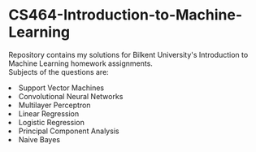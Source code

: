 # CS464-Introduction-to-Machine-Learning
Repository contains my solutions for Bilkent University's Introduction to Machine Learning homework assignments.<br>
Subjects of the questions are:
<li> Support Vector Machines
<li> Convolutional Neural Networks
<li> Multilayer Perceptron
<li> Linear Regression
<li> Logistic Regression
<li> Principal Component Analysis
<li> Naive Bayes
